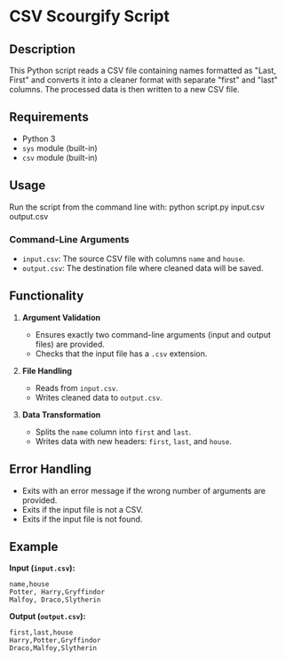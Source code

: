 # CSV Scourgify Script

## Description
This Python script reads a CSV file containing names formatted as "Last, First" and converts it into a cleaner format with separate "first" and "last" columns. The processed data is then written to a new CSV file.

## Requirements
- Python 3
- `sys` module (built-in)
- `csv` module (built-in)

## Usage
Run the script from the command line with:
python script.py input.csv output.csv


### Command-Line Arguments
- `input.csv`: The source CSV file with columns `name` and `house`.
- `output.csv`: The destination file where cleaned data will be saved.

## Functionality
1. **Argument Validation**
   - Ensures exactly two command-line arguments (input and output files) are provided.
   - Checks that the input file has a `.csv` extension.

2. **File Handling**
   - Reads from `input.csv`.
   - Writes cleaned data to `output.csv`.

3. **Data Transformation**
   - Splits the `name` column into `first` and `last`.
   - Writes data with new headers: `first`, `last`, and `house`.

## Error Handling
- Exits with an error message if the wrong number of arguments are provided.
- Exits if the input file is not a CSV.
- Exits if the input file is not found.

## Example
**Input (`input.csv`):**
```csv
name,house
Potter, Harry,Gryffindor
Malfoy, Draco,Slytherin
```

**Output (`output.csv`):**
```csv
first,last,house
Harry,Potter,Gryffindor
Draco,Malfoy,Slytherin
```

